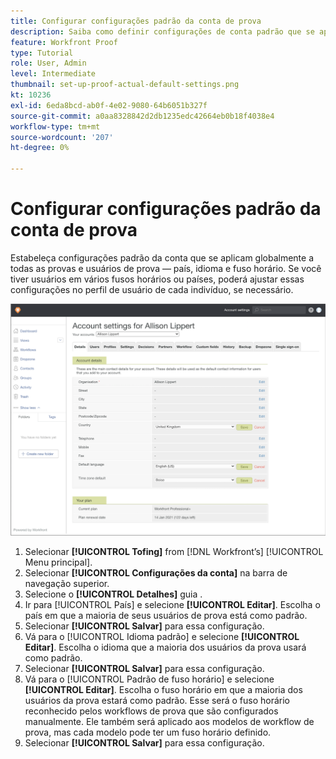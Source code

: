 ```yaml
---
title: Configurar configurações padrão da conta de prova
description: Saiba como definir configurações de conta padrão que se aplicam globalmente a todas as provas e usuários de prova .
feature: Workfront Proof
type: Tutorial
role: User, Admin
level: Intermediate
thumbnail: set-up-proof-actual-default-settings.png
kt: 10236
exl-id: 6eda8bcd-ab0f-4e02-9080-64b6051b327f
source-git-commit: a0aa8328842d2db1235edc42664eb0b18f4038e4
workflow-type: tm+mt
source-wordcount: '207'
ht-degree: 0%

---
```


# Configurar configurações padrão da conta de prova

Estabeleça configurações padrão da conta que se aplicam globalmente a todas as provas e usuários de prova — país, idioma e fuso horário. Se você tiver usuários em vários fusos horários ou países, poderá ajustar essas configurações no perfil de usuário de cada indivíduo, se necessário.

![Janela de configurações da conta para prova](assets/proof-system-setups-default-account-settings.png)

1. Selecionar **[!UICONTROL Tofing]** from [!DNL Workfront’s] [!UICONTROL Menu principal].
1. Selecionar **[!UICONTROL Configurações da conta]** na barra de navegação superior.
1. Selecione o **[!UICONTROL Detalhes]** guia .
1. Ir para [!UICONTROL País] e selecione **[!UICONTROL Editar]**. Escolha o país em que a maioria de seus usuários de prova está como padrão.
1. Selecionar **[!UICONTROL Salvar]** para essa configuração.
1. Vá para o [!UICONTROL Idioma padrão] e selecione **[!UICONTROL Editar]**. Escolha o idioma que a maioria dos usuários da prova usará como padrão.
1. Selecionar **[!UICONTROL Salvar]** para essa configuração.
1. Vá para o [!UICONTROL Padrão de fuso horário] e selecione **[!UICONTROL Editar]**. Escolha o fuso horário em que a maioria dos usuários da prova estará como padrão. Esse será o fuso horário reconhecido pelos workflows de prova que são configurados manualmente. Ele também será aplicado aos modelos de workflow de prova, mas cada modelo pode ter um fuso horário definido.
1. Selecionar **[!UICONTROL Salvar]** para essa configuração.

